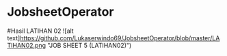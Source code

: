 # JobsheetOperator
#Hasil LATIHAN 02
![alt text]https://github.com/Lukaserwindo69/JobsheetOperator/blob/master/LATIHAN02.png "JOB SHEET 5 (LATIHAN02)")
